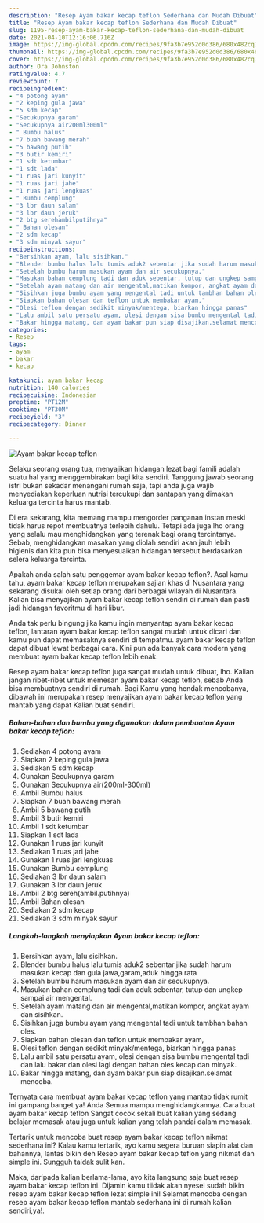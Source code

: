 ```yaml
---
description: "Resep Ayam bakar kecap teflon Sederhana dan Mudah Dibuat"
title: "Resep Ayam bakar kecap teflon Sederhana dan Mudah Dibuat"
slug: 1195-resep-ayam-bakar-kecap-teflon-sederhana-dan-mudah-dibuat
date: 2021-04-10T12:16:06.716Z
image: https://img-global.cpcdn.com/recipes/9fa3b7e952d0d386/680x482cq70/ayam-bakar-kecap-teflon-foto-resep-utama.jpg
thumbnail: https://img-global.cpcdn.com/recipes/9fa3b7e952d0d386/680x482cq70/ayam-bakar-kecap-teflon-foto-resep-utama.jpg
cover: https://img-global.cpcdn.com/recipes/9fa3b7e952d0d386/680x482cq70/ayam-bakar-kecap-teflon-foto-resep-utama.jpg
author: Ora Johnston
ratingvalue: 4.7
reviewcount: 7
recipeingredient:
- "4 potong ayam"
- "2 keping gula jawa"
- "5 sdm kecap"
- "Secukupnya garam"
- "Secukupnya air200ml300ml"
- " Bumbu halus"
- "7 buah bawang merah"
- "5 bawang putih"
- "3 butir kemiri"
- "1 sdt ketumbar"
- "1 sdt lada"
- "1 ruas jari kunyit"
- "1 ruas jari jahe"
- "1 ruas jari lengkuas"
- " Bumbu cemplung"
- "3 lbr daun salam"
- "3 lbr daun jeruk"
- "2 btg serehambilputihnya"
- " Bahan olesan"
- "2 sdm kecap"
- "3 sdm minyak sayur"
recipeinstructions:
- "Bersihkan ayam, lalu sisihkan."
- "Blender bumbu halus lalu tumis aduk2 sebentar jika sudah harum masukan kecap dan gula jawa,garam,aduk hingga rata"
- "Setelah bumbu harum masukan ayam dan air secukupnya."
- "Masukan bahan cemplung tadi dan aduk sebentar, tutup dan ungkep sampai air mengental."
- "Setelah ayam matang dan air mengental,matikan kompor, angkat ayam dan sisihkan."
- "Sisihkan juga bumbu ayam yang mengental tadi untuk tambhan bahan oles."
- "Siapkan bahan olesan dan teflon untuk membakar ayam,"
- "Olesi teflon dengan sedikit minyak/mentega, biarkan hingga panas"
- "Lalu ambil satu persatu ayam, olesi dengan sisa bumbu mengental tadi dan lalu bakar dan olesi lagi dengan bahan oles kecap dan minyak."
- "Bakar hingga matang, dan ayam bakar pun siap disajikan.selamat mencoba."
categories:
- Resep
tags:
- ayam
- bakar
- kecap

katakunci: ayam bakar kecap 
nutrition: 140 calories
recipecuisine: Indonesian
preptime: "PT12M"
cooktime: "PT30M"
recipeyield: "3"
recipecategory: Dinner

---
```



![Ayam bakar kecap teflon](https://img-global.cpcdn.com/recipes/9fa3b7e952d0d386/680x482cq70/ayam-bakar-kecap-teflon-foto-resep-utama.jpg)

Selaku seorang orang tua, menyajikan hidangan lezat bagi famili adalah suatu hal yang menggembirakan bagi kita sendiri. Tanggung jawab seorang istri bukan sekadar menangani rumah saja, tapi anda juga wajib menyediakan keperluan nutrisi tercukupi dan santapan yang dimakan keluarga tercinta harus mantab.

Di era  sekarang, kita memang mampu mengorder panganan instan meski tidak harus repot membuatnya terlebih dahulu. Tetapi ada juga lho orang yang selalu mau menghidangkan yang terenak bagi orang tercintanya. Sebab, menghidangkan masakan yang diolah sendiri akan jauh lebih higienis dan kita pun bisa menyesuaikan hidangan tersebut berdasarkan selera keluarga tercinta. 



Apakah anda salah satu penggemar ayam bakar kecap teflon?. Asal kamu tahu, ayam bakar kecap teflon merupakan sajian khas di Nusantara yang sekarang disukai oleh setiap orang dari berbagai wilayah di Nusantara. Kalian bisa menyajikan ayam bakar kecap teflon sendiri di rumah dan pasti jadi hidangan favoritmu di hari libur.

Anda tak perlu bingung jika kamu ingin menyantap ayam bakar kecap teflon, lantaran ayam bakar kecap teflon sangat mudah untuk dicari dan kamu pun dapat memasaknya sendiri di tempatmu. ayam bakar kecap teflon dapat dibuat lewat berbagai cara. Kini pun ada banyak cara modern yang membuat ayam bakar kecap teflon lebih enak.

Resep ayam bakar kecap teflon juga sangat mudah untuk dibuat, lho. Kalian jangan ribet-ribet untuk memesan ayam bakar kecap teflon, sebab Anda bisa membuatnya sendiri di rumah. Bagi Kamu yang hendak mencobanya, dibawah ini merupakan resep menyajikan ayam bakar kecap teflon yang mantab yang dapat Kalian buat sendiri.

<!--inarticleads1-->

##### Bahan-bahan dan bumbu yang digunakan dalam pembuatan Ayam bakar kecap teflon:

1. Sediakan 4 potong ayam
1. Siapkan 2 keping gula jawa
1. Sediakan 5 sdm kecap
1. Gunakan Secukupnya garam
1. Gunakan Secukupnya air(200ml-300ml)
1. Ambil  Bumbu halus
1. Siapkan 7 buah bawang merah
1. Ambil 5 bawang putih
1. Ambil 3 butir kemiri
1. Ambil 1 sdt ketumbar
1. Siapkan 1 sdt lada
1. Gunakan 1 ruas jari kunyit
1. Sediakan 1 ruas jari jahe
1. Gunakan 1 ruas jari lengkuas
1. Gunakan  Bumbu cemplung
1. Sediakan 3 lbr daun salam
1. Gunakan 3 lbr daun jeruk
1. Ambil 2 btg sereh(ambil.putihnya)
1. Ambil  Bahan olesan
1. Sediakan 2 sdm kecap
1. Sediakan 3 sdm minyak sayur




<!--inarticleads2-->

##### Langkah-langkah menyiapkan Ayam bakar kecap teflon:

1. Bersihkan ayam, lalu sisihkan.
1. Blender bumbu halus lalu tumis aduk2 sebentar jika sudah harum masukan kecap dan gula jawa,garam,aduk hingga rata
1. Setelah bumbu harum masukan ayam dan air secukupnya.
1. Masukan bahan cemplung tadi dan aduk sebentar, tutup dan ungkep sampai air mengental.
1. Setelah ayam matang dan air mengental,matikan kompor, angkat ayam dan sisihkan.
1. Sisihkan juga bumbu ayam yang mengental tadi untuk tambhan bahan oles.
1. Siapkan bahan olesan dan teflon untuk membakar ayam,
1. Olesi teflon dengan sedikit minyak/mentega, biarkan hingga panas
1. Lalu ambil satu persatu ayam, olesi dengan sisa bumbu mengental tadi dan lalu bakar dan olesi lagi dengan bahan oles kecap dan minyak.
1. Bakar hingga matang, dan ayam bakar pun siap disajikan.selamat mencoba.




Ternyata cara membuat ayam bakar kecap teflon yang mantab tidak rumit ini gampang banget ya! Anda Semua mampu menghidangkannya. Cara buat ayam bakar kecap teflon Sangat cocok sekali buat kalian yang sedang belajar memasak atau juga untuk kalian yang telah pandai dalam memasak.

Tertarik untuk mencoba buat resep ayam bakar kecap teflon nikmat sederhana ini? Kalau kamu tertarik, ayo kamu segera buruan siapin alat dan bahannya, lantas bikin deh Resep ayam bakar kecap teflon yang nikmat dan simple ini. Sungguh taidak sulit kan. 

Maka, daripada kalian berlama-lama, ayo kita langsung saja buat resep ayam bakar kecap teflon ini. Dijamin kamu tiidak akan nyesel sudah bikin resep ayam bakar kecap teflon lezat simple ini! Selamat mencoba dengan resep ayam bakar kecap teflon mantab sederhana ini di rumah kalian sendiri,ya!.

